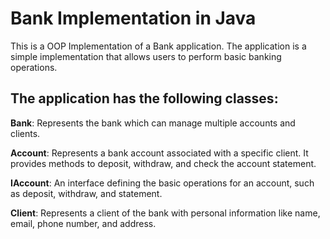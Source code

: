# Bank Implementation in Java
This is a OOP Implementation of a Bank application. The application is a simple implementation that allows users to perform basic banking operations. 

## The application has the following classes:

**Bank**: Represents the bank which can manage multiple accounts and clients.

**Account**: Represents a bank account associated with a specific client. It provides methods to deposit, withdraw, and check the account statement.

**IAccount**: An interface defining the basic operations for an account, such as deposit, withdraw, and statement.

**Client**: Represents a client of the bank with personal information like name, email, phone number, and address.